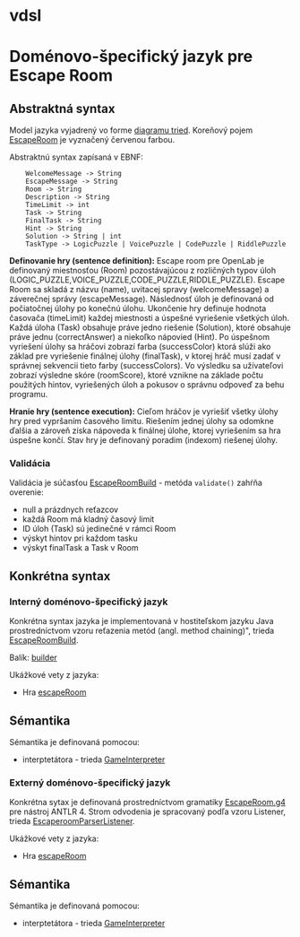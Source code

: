 # vdsl

# Doménovo-špecifický jazyk pre Escape Room

## Abstraktná syntax

Model jazyka vyjadrený vo forme [diagramu tried](escape_room.png). 
Koreňový pojem [EscapeRoom](escape-room/src/Interfaces/EscapeRoom.java) je vyznačený červenou farbou.

Abstraktnú syntax zapísaná v EBNF:
```
    WelcomeMessage -> String 
    EscapeMessage -> String
    Room -> String 
    Description -> String 
    TimeLimit -> int
    Task -> String 
    FinalTask -> String
    Hint -> String
    Solution -> String | int
    TaskType -> LogicPuzzle | VoicePuzzle | CodePuzzle | RiddlePuzzle
```

**Definovanie hry (sentence definition):** Escape room pre OpenLab je definovaný miestnosťou (Room) pozostávajúcou z rozličných typov úloh (LOGIC_PUZZLE,VOICE_PUZZLE,CODE_PUZZLE,RIDDLE_PUZZLE). Escape Room sa skladá z názvu (name), uvitacej spravy (welcomeMessage) a záverečnej správy (escapeMessage). Následnosť úloh je definovaná od počiatočnej úlohy po konečnú úlohu. Ukončenie hry definuje hodnota časovača (timeLimit) každej miestnosti a úspešné vyriešenie všetkých úloh.
Každá úloha (Task) obsahuje práve jedno riešenie (Solution), ktoré obsahuje práve jednu (correctAnswer) a niekoľko nápovied (Hint). Po úspešnom vyriešení úlohy sa hráčovi zobrazí farba (successColor) ktorá slúži ako základ pre vyriešenie finálnej úlohy (finalTask), v ktorej hráč musí zadať v správnej sekvencii tieto farby (successColors). Vo výsledku sa užívateľovi zobrazí výsledne skóre (roomScore), ktoré vznikne na základe počtu použitých hintov, vyriešených úloh a pokusov o správnu odpoveď za behu programu. 

**Hranie hry (sentence execution):** Cieľom hráčov je vyriešiť všetky úlohy hry pred vypršaním časového limitu. Riešením jednej úlohy sa odomkne ďalšia a zároveň získa nápoveda k finálnej úlohe, ktorej vyriešením sa hra úspešne končí.
Stav hry je definovaný poradim (indexom) riešenej úlohy.

### Validácia

Validácia je súčasťou [EscapeRoomBuild](escape-room/src/builder/EscapeRoomBuild.java) - metóda `validate()` zahŕňa overenie:
- null a prázdnych reťazcov
- každá Room má kladný časový limit
- ID úloh (Task) sú jedinečné v rámci Room
- výskyt hintov pri každom tasku
- výskyt finalTask a Task v Room

## Konkrétna syntax

### Interný doménovo-špecifický jazyk

Konkrétna syntax jazyka je implementovaná v hostiteľskom jazyku Java prostredníctvom vzoru reťazenia metód (angl. method chaining)", trieda [EscapeRoomBuild](escape-room/src/builder/EscapeRoomBuild.java).

Balík: [builder](escape-room/src/builder)

Ukážkové vety z jazyka:
- Hra [escapeRoom](escape-room/src/Main.java)

## Sémantika

Sémantika je definovaná pomocou:
- interptetátora - trieda [GameInterpreter](escape-room-spring/src/main/java/org/example/escaperoomspring/semantics/GameInterpreter.java)

### Externý doménovo-špecifický jazyk

Konkrétna sytax je definovaná prostredníctvom gramatiky [EscapeRoom.g4](escape-room-spring/Escaperoom.g4) pre nástroj ANTLR 4.
Strom odvodenia je spracovaný podľa vzoru Listener, trieda [EscaperoomParserListener](escape-room-spring/src/main/java/org/example/escaperoomspring/parser/EscaperoomParserListener.java).

Ukážkové vety z jazyka:
- Hra [escapeRoom](room1.txt)

## Sémantika

Sémantika je definovaná pomocou:
- interptetátora - trieda [GameInterpreter](escape-room-spring/src/main/java/org/example/escaperoomspring/semantics/GameInterpreter.java)


